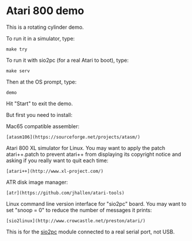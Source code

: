 # Atari 800 demo

This is a rotating cylinder demo.

To run it in a simulator, type:

	make try

To run it with sio2pc (for a real Atari to boot), type:

	make serv

Then at the OS prompt, type:

	demo

Hit "Start" to exit the demo.

But first you need to install:

Mac65 compatible assembler:

	[atasm106](https://sourceforge.net/projects/atasm/)

Atari 800 XL simulator for Linux.  You may want to apply the patch
atari++.patch to prevent atari++ from displaying its copyright notice and
asking if you really want to quit each time:

	[atari++](http://www.xl-project.com/)

ATR disk image manager:

	[atr](https://github.com/jhallen/atari-tools)

Linux command line version interface for "sio2pc" board.  You may want to
set "snoop = 0" to reduce the number of messages it prints:

	[sio2linux](http://www.crowcastle.net/preston/atari/)

This is for the [sio2pc](http://www.atarimax.com/sio2pc/documentation/jack/index.php)
module connected to a real serial port, not USB.
